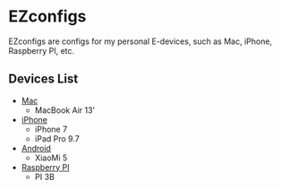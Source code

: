 # EZconfigs

EZconfigs are configs for my personal E-devices, such as Mac, iPhone, Raspberry PI, etc.

## Devices List

- [Mac](Mac/)
  - MacBook Air 13'
- [iPhone](iPhone/)
  - iPhone 7
  - iPad Pro 9.7
- [Android](/Android)
  - XiaoMi 5
- [Raspberry PI](PI/)
  - PI 3B
